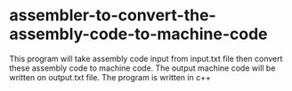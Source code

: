 # assembler-to-convert-the-assembly-code-to-machine-code

This program will take assembly code input from input.txt file then convert these assembly code to machine code. The output machine code will be written on output.txt file. The program is written in c++ 
